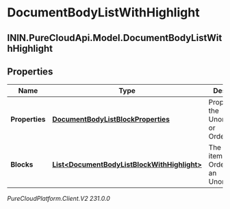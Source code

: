 # DocumentBodyListWithHighlight

## ININ.PureCloudApi.Model.DocumentBodyListWithHighlight

## Properties

|Name | Type | Description | Notes|
|------------ | ------------- | ------------- | -------------|
| **Properties** | [**DocumentBodyListBlockProperties**](DocumentBodyListBlockProperties) | Properties for the UnorderedList or OrderedList. | [optional] |
| **Blocks** | [**List&lt;DocumentBodyListBlockWithHighlight&gt;**](DocumentBodyListBlockWithHighlight) | The list of items for an OrderedList or an UnorderedList. | |



_PureCloudPlatform.Client.V2 231.0.0_

